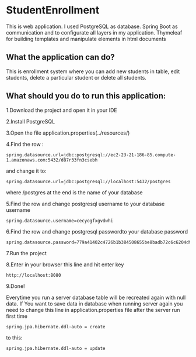# StudentEnrollment
This is web application. I used PostgreSQL as database. Spring Boot as communication and to configurate all layers in my application.
Thymeleaf for building templates and manipulate elements in html documents

## What the application can do?

This is enrollment system where you can add new students in table, edit students, delete a particular student or delete all students.

## What should you do to run this application:

1.Download the project and open it in your IDE

2.Install PostgreSQL

3.Open the file application.properties(../resources/)

4.Find the row :
```
spring.datasource.url=jdbc:postgresql://ec2-23-21-186-85.compute-1.amazonaws.com:5432/d87r33fn3csebh

```
and change it to:
```
spring.datasource.url=jdbc:postgresql://localhost:5432/postgres 
```
where /postgres at the end is the name of your database

5.Find the row and change  postgresql username to your database username
```
spring.datasource.username=cecyogfxgvdwhi
```
6.Find the row and change  postgresql passwordto your database password
```
spring.datasource.password=779a41402c4726b1b384508655be8badb72c6c6204d9f836909e01fb22dddf76
```
7.Run the project

8.Enter in your browser this line and hit enter key
```
http://localhost:8080
```
9.Done!

Everytime you run a server database table will be recreated again with null data. If You want to save data in database when running server again
you need to change this line in application.properties file after the server run first time
```
spring.jpa.hibernate.ddl-auto = create
```

to this:
```
spring.jpa.hibernate.ddl-auto = update

